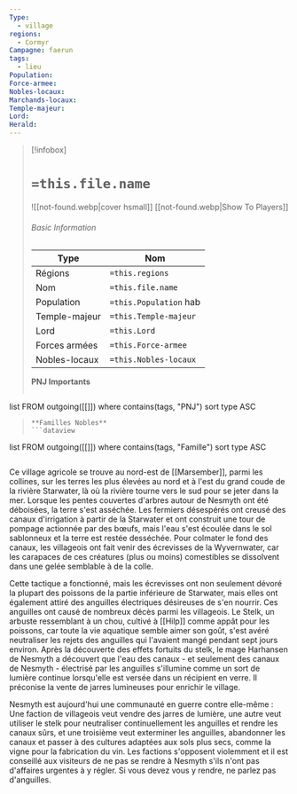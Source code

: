 ```yaml
---
Type:
  - village
regions:
  - Cormyr
Campagne: faerun
tags:
  - lieu
Population: 
Force-armee: 
Nobles-locaux: 
Marchands-locaux: 
Temple-majeur: 
Lord: 
Herald:
---
```

> [!infobox]
> # `=this.file.name`
> ![[not-found.webp|cover hsmall]]
> [[not-found.webp|Show To Players]]
> ###### Basic Information
> Type |  Nom |
> ---|---|
> Régions | `=this.regions`|
> Nom | `=this.file.name ` |
> Population | `=this.Population` hab |
> Temple-majeur | `=this.Temple-majeur` |
> Lord | `=this.Lord` |
> Forces armées | `=this.Force-armee` |
> Nobles-locaux | `=this.Nobles-locaux ` |
> **PNJ Importants**
>  ```dataview
list FROM outgoing([[]])
where contains(tags, "PNJ")
sort type ASC
>```
> **Familles Nobles**
> ```dataview
list FROM outgoing([[]])
where contains(tags, "Famille")
sort type ASC
>```


Ce village agricole se trouve au nord-est de [[Marsember]], parmi les collines, sur les terres les plus élevées au nord et à l'est du grand coude de la rivière Starwater, là où la rivière tourne vers le sud pour se jeter dans la mer. Lorsque les pentes couvertes d'arbres autour de Nesmyth ont été déboisées, la terre s'est asséchée. Les fermiers désespérés ont creusé des canaux d'irrigation à partir de la Starwater et ont construit une tour de pompage actionnée par des bœufs, mais l'eau s'est écoulée dans le sol sablonneux et la terre est restée desséchée. Pour colmater le fond des canaux, les villageois ont fait venir des écrevisses de la Wyvernwater, car les carapaces de ces créatures (plus ou moins) comestibles se dissolvent dans une gelée semblable à de la colle.

Cette tactique a fonctionné, mais les écrevisses ont non seulement dévoré la plupart des poissons de la partie inférieure de Starwater, mais elles ont également attiré des anguilles électriques désireuses de s'en nourrir. Ces anguilles ont causé de nombreux décès parmi les villageois. Le Stelk, un arbuste ressemblant à un chou, cultivé à [[Hilp]] comme appât pour les poissons, car toute la vie aquatique semble aimer son goût, s'est avéré neutraliser les rejets des anguilles qui l'avaient mangé pendant sept jours environ. Après la découverte des effets fortuits du stelk, le mage Harhansen de Nesmyth a découvert que l'eau des canaux - et seulement des canaux de Nesmyth - électrisé par les anguilles s'illumine comme un sort de lumière continue lorsqu'elle est versée dans un récipient en verre. Il préconise la vente de jarres lumineuses pour enrichir le village.

Nesmyth est aujourd'hui une communauté en guerre contre elle-même : Une faction de villageois veut vendre des jarres de lumière, une autre veut utiliser le stelk pour neutraliser continuellement les anguilles et rendre les canaux sûrs, et une troisième veut exterminer les anguilles, abandonner les canaux et passer à des cultures adaptées aux sols plus secs, comme la vigne pour la fabrication du vin. Les factions s'opposent violemment et il est conseillé aux visiteurs de ne pas se rendre à Nesmyth s'ils n'ont pas d'affaires urgentes à y régler. Si vous devez vous y rendre, ne parlez pas d'anguilles.
